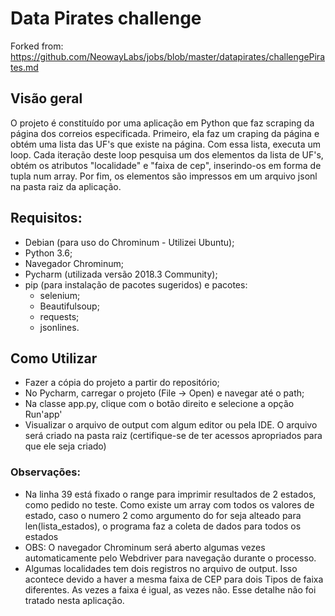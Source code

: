 # Data Pirates challenge

Forked from: https://github.com/NeowayLabs/jobs/blob/master/datapirates/challengePirates.md

## Visão geral
O projeto é constituído por uma aplicação em Python que faz scraping da página dos correios especificada. Primeiro, ela faz um craping da página e obtém uma lista das UF's que existe na página. Com essa lista, executa um loop. Cada iteração deste loop pesquisa um dos elementos da lista de UF's, obtém os atributos "localidade" e "faixa de cep", inserindo-os em forma de tupla num array. Por fim, os elementos são impressos em um arquivo jsonl na pasta raiz da aplicação.

## Requisitos:
* Debian (para uso do Chrominum - Utilizei Ubuntu);
* Python 3.6;
* Navegador Chrominum;
* Pycharm (utilizada versão 2018.3 Community);
* pip (para instalação de pacotes sugeridos) e pacotes: 
	* selenium;
	* Beautifulsoup; 
	* requests;
	* jsonlines.

## Como Utilizar
* Fazer a cópia do projeto a partir do repositório;
* No Pycharm, carregar o projeto (File -> Open) e navegar até o path;
* Na classe app.py, clique com o botão direito e selecione a opção Run'app'
* Visualizar o arquivo de output com algum editor ou pela IDE. O arquivo será criado na pasta raiz (certifique-se de ter acessos apropriados para que ele seja criado)

### Observações:
* Na linha 39 está fixado o range para imprimir resultados de 2 estados, como pedido no teste. Como existe um array com todos os valores de estado, caso o numero 2 como argumento do for seja alteado para len(lista_estados), o programa faz a coleta de dados para todos os estados
* OBS: O navegador Chrominum será aberto algumas vezes automaticamente pelo Webdriver para navegação durante o processo.
* Algumas localidades tem dois registros no arquivo de output. Isso acontece devido a haver a mesma faixa de CEP para dois Tipos de faixa diferentes. As vezes a faixa é igual, as vezes não. Esse detalhe não foi tratado nesta aplicação.


